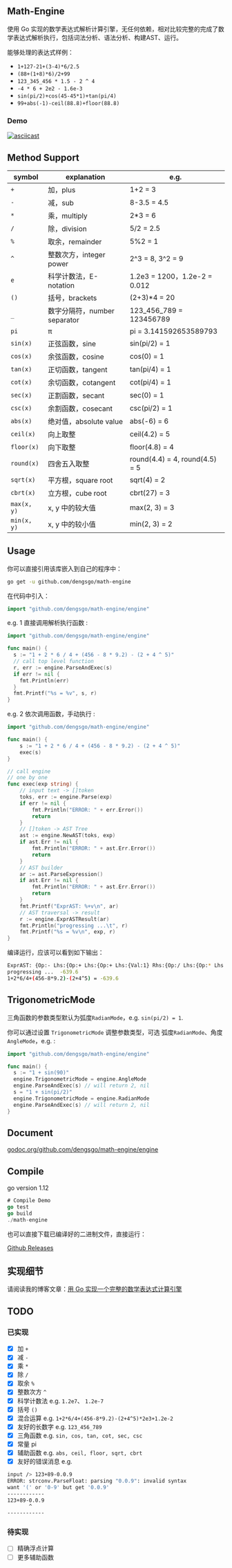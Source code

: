 ## Math-Engine  

使用 Go 实现的数学表达式解析计算引擎，无任何依赖，相对比较完整的完成了数学表达式解析执行，包括词法分析、语法分析、构建AST、运行。  

能够处理的表达式样例：  
- `1+127-21+(3-4)*6/2.5`  
- `(88+(1+8)*6)/2+99`  
- `123_345_456 * 1.5 - 2 ^ 4`  
- `-4 * 6 + 2e2 - 1.6e-3`  
- `sin(pi/2)+cos(45-45*1)+tan(pi/4)`  
- `99+abs(-1)-ceil(88.8)+floor(88.8)`

### Demo

[![asciicast](https://asciinema.org/a/09sARmZT1D5VUnSWvL0uXlj3S.svg)](https://asciinema.org/a/09sARmZT1D5VUnSWvL0uXlj3S)

## Method Support

| symbol      | explanation                  | e.g.                           |
| ----------- | ---------------------------- | ------------------------------ |
| `+`         | 加，plus                     | 1+2 = 3                        |
| `-`         | 减，sub                      | 8-3.5 = 4.5                    |
| `*`         | 乘，multiply                 | 2*3 = 6                        |
| `/`         | 除，division                 | 5/2 = 2.5                      |
| `%`         | 取余，remainder              | 5%2 = 1                        |
| `^`         | 整数次方，integer power      | 2^3 = 8, 3^2 = 9               |
| `e`         | 科学计数法，E-notation       | 1.2e3 = 1200，1.2e-2 = 0.012   |
| `()`        | 括号，brackets               | (2+3)*4 = 20                   |
| `_`         | 数字分隔符，number separator | 123_456_789 = 123456789        |
| `pi`        | π                            | pi = 3.141592653589793         |
| `sin(x)`    | 正弦函数，sine               | sin(pi/2) = 1                  |
| `cos(x)`    | 余弦函数，cosine             | cos(0) = 1                     |
| `tan(x)`    | 正切函数，tangent            | tan(pi/4) = 1                  |
| `cot(x)`    | 余切函数，cotangent          | cot(pi/4) = 1                  |
| `sec(x)`    | 正割函数，secant             | sec(0) = 1                     |
| `csc(x)`    | 余割函数，cosecant           | csc(pi/2) = 1                  |
| `abs(x)`    | 绝对值，absolute value       | abs(-6) = 6                    |
| `ceil(x)`   | 向上取整                     | ceil(4.2) = 5                  |
| `floor(x)`  | 向下取整                     | floor(4.8) = 4                 |
| `round(x)`  | 四舍五入取整                 | round(4.4) = 4, round(4.5) = 5 |
| `sqrt(x)`   | 平方根，square root          | sqrt(4) = 2                    |
| `cbrt(x)`   | 立方根，cube root            | cbrt(27) = 3                   |
| `max(x, y)` | x, y 中的较大值              | max(2, 3) = 3                  |
| `min(x, y)` | x, y 中的较小值              | min(2, 3) = 2                  |


## Usage  

你可以直接引用该库嵌入到自己的程序中：  
```bash
go get -u github.com/dengsgo/math-engine
```
在代码中引入：  
```go
import "github.com/dengsgo/math-engine/engine"
```
e.g. 1 直接调用解析执行函数 :

```go
import "github.com/dengsgo/math-engine/engine"

func main() {
  s := "1 + 2 * 6 / 4 + (456 - 8 * 9.2) - (2 + 4 ^ 5)"
  // call top level function
  r, err := engine.ParseAndExec(s)
  if err != nil {
    fmt.Println(err)
  }
  fmt.Printf("%s = %v", s, r)
}
```



e.g. 2 依次调用函数，手动执行 :  

```go
import "github.com/dengsgo/math-engine/engine"

func main() {
	s := "1 + 2 * 6 / 4 + (456 - 8 * 9.2) - (2 + 4 ^ 5)"
	exec(s)
}

// call engine
// one by one
func exec(exp string) {
	// input text -> []token
	toks, err := engine.Parse(exp)
	if err != nil {
		fmt.Println("ERROR: " + err.Error())
		return
	}
	// []token -> AST Tree
	ast := engine.NewAST(toks, exp)
	if ast.Err != nil {
		fmt.Println("ERROR: " + ast.Err.Error())
		return
	}
	// AST builder
	ar := ast.ParseExpression()
	if ast.Err != nil {
		fmt.Println("ERROR: " + ast.Err.Error())
		return
	}
	fmt.Printf("ExprAST: %+v\n", ar)
	// AST traversal -> result
	r := engine.ExprASTResult(ar)
	fmt.Println("progressing ...\t", r)
	fmt.Printf("%s = %v\n", exp, r)
}
```
编译运行，应该可以看到如下输出：  
```bash
ExprAST: {Op:- Lhs:{Op:+ Lhs:{Op:+ Lhs:{Val:1} Rhs:{Op:/ Lhs:{Op:* Lhs:{Val:2} Rhs:{Val:6}} Rhs:{Val:4}}} Rhs:{Op:- Lhs:{Val:456} Rhs:{Op:* Lhs:{Val:8} Rhs:{Val:9.2}}}} Rhs:{Op:+ Lhs:{Val:2} Rhs:{Op:^ Lhs:{Val:4} Rhs:{Val:5}}}}
progressing ...  -639.6
1+2*6/4+(456-8*9.2)-(2+4^5) = -639.6
```

## TrigonometricMode

三角函数的参数类型默认为弧度`RadianMode`，e.g. `sin(pi/2) = 1`.

你可以通过设置 `TrigonometricMode` 调整参数类型，可选 弧度`RadianMode`、角度`AngleMode`，e.g. :

```go
import "github.com/dengsgo/math-engine/engine"

func main() {
  s := "1 + sin(90)"
  engine.TrigonometricMode = engine.AngleMode
  engine.ParseAndExec(s) // will return 2, nil
  s = "1 + sin(pi/2)"
  engine.TrigonometricMode = engine.RadianMode
  engine.ParseAndExec(s) // will return 2, nil
}
```



## Document

[godoc.org/github.com/dengsgo/math-engine/engine](https://godoc.org/github.com/dengsgo/math-engine/engine)

## Compile    

go version 1.12  
```go
# Compile Demo
go test
go build
./math-engine
```

也可以直接下载已编译好的二进制文件，直接运行：  

[Github Releases](https://github.com/dengsgo/math-engine/releases)  

## 实现细节    

请阅读我的博客文章：[用 Go 实现一个完整的数学表达式计算引擎](https://www.yoytang.com/math-expression-engine.html)  

## TODO  
### 已实现  

- [x] 加 `+`  
- [x] 减 `-`  
- [x] 乘 `*`  
- [x] 除 `/`  
- [x] 取余 `%`  
- [x] 整数次方 `^`  
- [x] 科学计数法 e.g. `1.2e7`、  `1.2e-7`
- [x] 括号 `()`  
- [x] 混合运算 e.g. `1+2*6/4+(456-8*9.2)-(2+4^5)*2e3+1.2e-2`  
- [x] 友好的长数字 e.g. `123_456_789`  
- [x] 三角函数 e.g. `sin, cos, tan, cot, sec, csc`
- [x] 常量 pi
- [x] 辅助函数 e.g. `abs, ceil, floor, sqrt, cbrt`
- [x] 友好的错误消息 e.g.    
```bash
input /> 123+89-0.0.9
ERROR: strconv.ParseFloat: parsing "0.0.9": invalid syntax
want '(' or '0-9' but get '0.0.9'
------------
123+89-0.0.9
       ^
------------
```

### 待实现  

- [ ] 精确浮点计算    
- [ ] 更多辅助函数